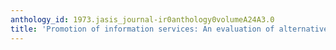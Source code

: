 ```yaml
---
anthology_id: 1973.jasis_journal-ir0anthology0volumeA24A3.0
title: 'Promotion of information services: An evaluation of alternative approaches'
---
```

